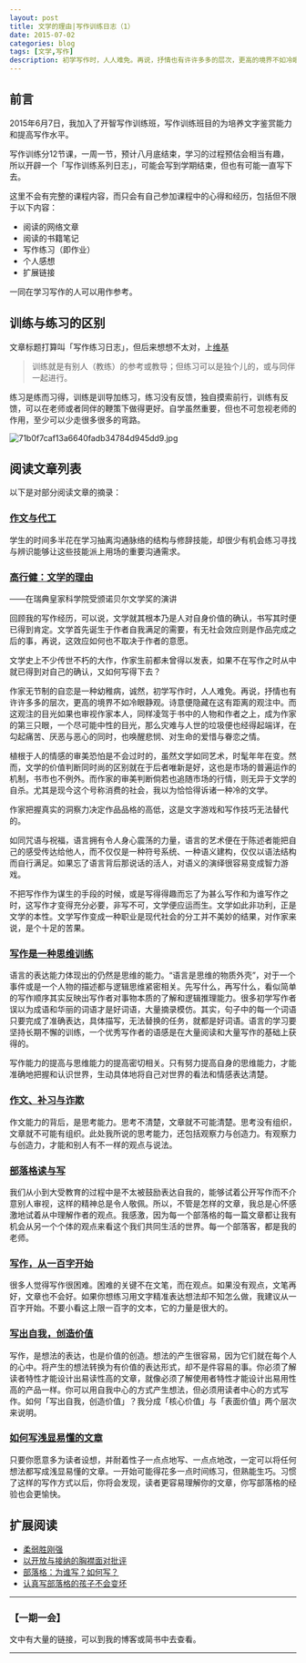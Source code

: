 ```yaml
---
layout: post
title: 文学的理由|写作训练日志（1）
date: 2015-07-02
categories: blog
tags: [文学,写作]
description: 初学写作时，人人难免。再说，抒情也有许许多多的层次，更高的境界不如冷眼静观。诗意便隐藏在这有距离的观注中。
---
```



## 前言

2015年6月7日，我加入了开智写作训练班，写作训练班目的为培养文字鉴赏能力和提高写作水平。

写作训练分12节课，一周一节，预计八月底结束，学习的过程预估会相当有趣，所以开辟一个「写作训练系列日志」，可能会写到学期结束，但也有可能一直写下去。

这里不会有完整的课程内容，而只会有自己参加课程中的心得和经历，包括但不限于以下内容：

- 阅读的网络文章
- 阅读的书籍笔记
- 写作练习（即作业）
- 个人感想
- 扩展链接

一同在学习写作的人可以用作参考。

## 训练与练习的区别

文章标题打算叫「写作练习日志」，但后来想想不太对，上[维基](http://zh.wikipedia.org/zh/%E8%AE%AD%E7%BB%83)


>训练就是有别人（教练）的参考或教导；但练习可以是独个儿的，或与同伴一起进行。

练习是练而习得，训练是训导加练习，练习没有反馈，独自摸索前行，训练有反馈，可以在老师或者同伴的鞭策下做得更好。自学虽然重要，但也不可忽视老师的作用，至少可以少走很多很多的弯路。

![71b0f7caf13a6640fadb34784d945dd9.jpg](http://upload-images.jianshu.io/upload_images/32598-5840cc0b8f3bbddc.jpg)

## 阅读文章列表

以下是对部分阅读文章的摘录：

### [作文与代工](http://taiwan.chtsai.org/2015/06/06/zuowen_yu_daigong/)



学生的时间多半花在学习抽离沟通脉络的结构与修辞技能，却很少有机会练习寻找与辨识能够让这些技能派上用场的重要沟通需求。

### [高行健：文学的理由](http://www.aisixiang.com/data/3632.html)
——在瑞典皇家科学院受颁诺贝尔文学奖的演讲



回顾我的写作经历，可以说，文学就其根本乃是人对自身价值的确认，书写其时便已得到肯定。文学首先诞生于作者自我满足的需要，有无社会效应则是作品完成之后的事，再说，这效应如何也不取决于作者的意愿。

文学史上不少传世不朽的大作，作家生前都未曾得以发表，如果不在写作之时从中就已得到对自己的确认，又如何写得下去？

作家无节制的自恋是一种幼稚病，诚然，初学写作时，人人难免。再说，抒情也有许许多多的层次，更高的境界不如冷眼静观。诗意便隐藏在这有距离的观注中。而这观注的目光如果也审视作家本人，同样凌驾于书中的人物和作者之上，成为作家的第三只眼，一个尽可能中性的目光，那么灾难与人世的垃圾便也经得起端详，在勾起痛苦、厌恶与恶心的同时，也唤醒悲悯、对生命的爱惜与眷恋之情。

植根于人的情感的审美恐怕是不会过时的，虽然文学如同艺术，时髦年年在变。然而，文学的价值判断同时尚的区别就在于后者唯新是好，这也是市场的普遍运作的机制，书市也不例外。而作家的审美判断倘若也追随市场的行情，则无异于文学的自杀。尤其是现今这个号称消费的社会，我以为恰恰得诉诸一种冷的文学。

作家把握真实的洞察力决定作品品格的高低，这是文字游戏和写作技巧无法替代的。

如同咒语与祝福，语言拥有令人身心震荡的力量，语言的艺术便在于陈述者能把自己的感受传达给他人，而不仅仅是一种符号系统、一种语义建构，仅仅以语法结构而自行满足。如果忘了语言背后那说话的活人，对语义的演绎很容易变成智力游戏。

不把写作作为谋生的手段的时候，或是写得得趣而忘了为甚么写作和为谁写作之时，这写作才变得充分必要，非写不可，文学便应运而生。文学如此非功利，正是文学的本性。文学写作变成一种职业是现代社会的分工并不美妙的结果，对作家来说，是个十足的苦果。

### [写作是一种思维训练](http://blog.xiaohb.cn/space.php?uid=245879&do=blog&id=37230)



语言的表达能力体现出的仍然是思维的能力。“语言是思维的物质外壳”，对于一个事件或是一个人物的描述都与逻辑思维紧密相关。先写什么，再写什么，看似简单的写作顺序其实反映出写作者对事物本质的了解和逻辑推理能力。很多初学写作者误以为成语和华丽的词语才是好词语，大量摘录模仿。其实，句子中的每一个词语只要完成了准确表达，具体描写，无法替换的任务，就都是好词语。语言的学习要坚持长期不懈的训练，一个优秀写作者的语感是在大量阅读和大量写作的基础上获得的。

写作能力的提高与思维能力的提高密切相关。只有努力提高自身的思维能力，才能准确地把握和认识世界，生动具体地将自己对世界的看法和情感表达清楚。

### [作文、补习与诈欺](http://taiwan.chtsai.org/2006/05/22/zuowen_buxi_yu_zhaqi/)



作文能力的背后，是思考能力。思考不清楚，文章就不可能清楚。思考没有组织，文章就不可能有组织。此处我所说的思考能力，还包括观察力与创造力。有观察力与创造力，才能和别人有不一样的观点与说法。

### [部落格读与写](http://taiwan.chtsai.org/2006/09/22/buluoge_du_yu_xie/)



我们从小到大受教育的过程中是不太被鼓励表达自我的，能够试着公开写作而不介意别人审视，这样的精神总是令人敬佩。所以，不管是怎样的文章，我总是心怀感激地试着从中理解作者的观点。我感激，因为每一个部落格的每一篇文章都让我有机会从另一个个体的观点来看这个我们共同生活的世界。每一个部落客，都是我的老师。

### [写作，从一百字开始](http://taiwan.chtsai.org/2014/02/22/xiezuo_cong_yibai_zi_kaishi/)

很多人觉得写作很困难。困难的关键不在文笔，而在观点。如果没有观点，文笔再好，文章也不会好。如果你想练习用文字精准表达想法却不知怎么做，我建议从一百字开始。不要小看这上限一百字的文本，它的力量是很大的。

### [写出自我，创造价值](http://taiwan.chtsai.org/2007/09/26/xiechu_ziwo_chuangzao_jiazhi/)

写作，是想法的表达，也是价值的创造。想法的产生很容易，因为它们就在每个人的心中。将产生的想法转换为有价值的表达形式，却不是件容易的事。你必须了解读者特性才能设计出易读性高的文章，就像必须了解使用者特性才能设计出易用性高的产品一样。你可以用自我中心的方式产生想法，但必须用读者中心的方式写作。如何「写出自我，创造价值」？我分成「核心价值」与「表面价值」两个层次来说明。

### [如何写浅显易懂的文章](http://taiwan.chtsai.org/2006/11/19/ruhe_xie_qianxian-yidong_de_wenzhang/)

只要你愿意多为读者设想，并耐着性子一点点地写、一点点地改，一定可以将任何想法都写成浅显易懂的文章。一开始可能得花多一点时间练习，但熟能生巧。习惯了这样的写作方式以后，你将会发现，读者更容易理解你的文章，你写部落格的经验也会更愉快。



## 扩展阅读

- [柔弱胜刚强](http://taiwan.chtsai.org/2006/09/24/rouruo_sheng_gangqiang/)
- [以开放与接纳的胸襟面对批评](http://taiwan.chtsai.org/2005/12/19/yi_kaifang_yu_jiena_de_xiongjin/)
- [部落格：为谁写？如何写？](http://taiwan.chtsai.org/2006/11/05/buluoge_wei_shei_xie_ruhe_xie/)
- [认真写部落格的孩子不会变坏](http://taiwan.chtsai.org/2007/01/11/renzhen_xie_buluoge_de_haizi/)


---

### **【一期一会】**

文中有大量的链接，可以到我的博客或简书中去查看。

----

